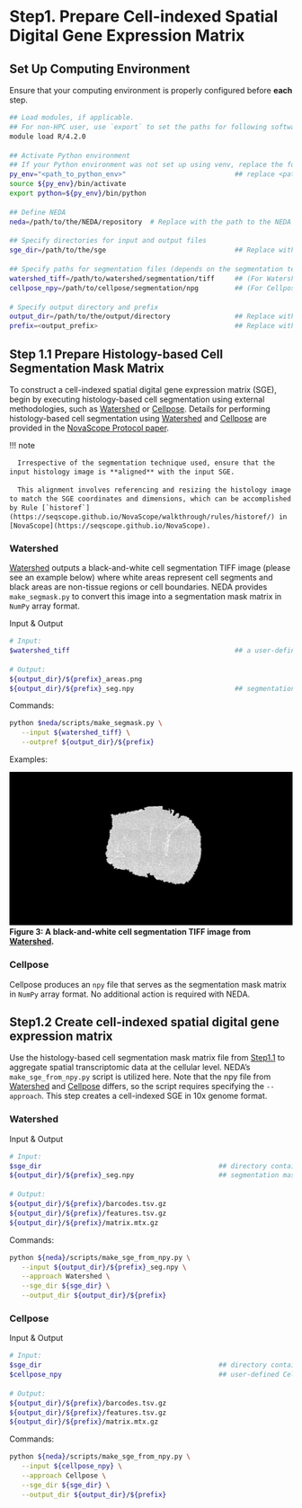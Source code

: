 # Step1. Prepare Cell-indexed Spatial Digital Gene Expression Matrix

## Set Up Computing Environment

Ensure that your computing environment is properly configured before **each** step.

```bash
## Load modules, if applicable.
## For non-HPC user, use `export` to set the paths for following softwares, e.g., `export R=<path_to_R>`.
module load R/4.2.0                                

## Activate Python environment
## If your Python environment was not set up using venv, replace the following lines with the appropriate commands to activate the environment.
py_env="<path_to_python_env>"                           ## replace <path_to_python_env> with the path to the python environment
source ${py_env}/bin/activate
export python=${py_env}/bin/python

## Define NEDA
neda=/path/to/the/NEDA/repository  # Replace with the path to the NEDA repository

## Specify directories for input and output files
sge_dir=/path/to/the/sge                                ## Replace with the path to the directory containing input SGE

## Specify paths for segmentation files (depends on the segmentation technique used)
watershed_tiff=/path/to/watershed/segmentation/tiff     ## (For Watershed) Replace with the path to the black-and-white cell segmentation TIFF image
cellpose_npy=/path/to/cellpose/segmentation/npg         ## (For Cellpose) Replace with the path to the Cellpose output npy file

# Specify output directory and prefix
output_dir=/path/to/the/output/directory                ## Replace with your output directory
prefix=<output_prefix>                                  ## Replace with your output prefix, e.g., watershed

```

## Step 1.1 Prepare Histology-based Cell Segmentation Mask Matrix

To construct a cell-indexed spatial digital gene expression matrix (SGE), begin by executing histology-based cell segmentation using external methodologies, such as [Watershed](https://imagej.net/imaging/watershed) or [Cellpose](https://github.com/MouseLand/cellpose). Details for performing histology-based cell segmentation using [Watershed](https://imagej.net/imaging/watershed) and [Cellpose](https://github.com/MouseLand/cellpose) are provided in the [NovaScope Protocol paper](../../index.md#references). 

!!! note

      Irrespective of the segmentation technique used, ensure that the input histology image is **aligned** with the input SGE. 
      
      This alignment involves referencing and resizing the histology image to match the SGE coordinates and dimensions, which can be accomplished by Rule [`historef`](https://seqscope.github.io/NovaScope/walkthrough/rules/historef/) in [NovaScope](https://seqscope.github.io/NovaScope).

### Watershed
[Watershed](https://imagej.net/imaging/watershed) outputs a black-and-white cell segmentation TIFF image (please see an example below) where white areas represent cell segments and black areas are non-tissue regions or cell boundaries. NEDA provides `make_segmask.py` to convert this image into a segmentation mask matrix in `NumPy` array format.

Input & Output
```bash
# Input: 
$watershed_tiff                                         ## a user-defined black-and-white cell segmentation TIFF image

# Output: 
${output_dir}/${prefix}_areas.png
${output_dir}/${prefix}_seg.npy                         ## segmentation mask matrix in the NumPy array format
```

Commands:
```bash
python $neda/scripts/make_segmask.py \
   --input ${watershed_tiff} \
   --outpref ${output_dir}/${prefix}
```

Examples:

   ![bnw_boundary_example](./10XN3-B08C-BW2-cropped-Segmented-Processed.png)
   **Figure 3: A black-and-white cell segmentation TIFF image from [Watershed](https://imagej.net/imaging/watershed).** 

### Cellpose
Cellpose produces an `npy` file that serves as the segmentation mask matrix in `NumPy` array format. No additional action is required with NEDA.

## Step1.2 Create cell-indexed spatial digital gene expression matrix

Use the histology-based cell segmentation mask matrix file from [Step1.1](#step-11-prepare-histology-based-cell-segmentation-mask-matrix) to aggregate spatial transcriptomic data at the cellular level. NEDA’s `make_sge_from_npy.py` script is utilized here. Note that the npy file from [Watershed](https://imagej.net/imaging/watershed) and [Cellpose](https://github.com/MouseLand/cellpose) differs, so the script requires specifying the `--approach`. This step creates a cell-indexed SGE in 10x genome format.

### Watershed

Input & Output
```bash
# Input: 
$sge_dir                                            ## directory containing barcodes.tsv.gz, features.tsv.gz, matrix.mtx.gz
${output_dir}/${prefix}_seg.npy                     ## segmentation mask matrix in NumPy array format

# Output: 
${output_dir}/${prefix}/barcodes.tsv.gz            
${output_dir}/${prefix}/features.tsv.gz 
${output_dir}/${prefix}/matrix.mtx.gz
```

Commands:
```bash
python ${neda}/scripts/make_sge_from_npy.py \
   --input ${output_dir}/${prefix}_seg.npy \
   --approach Watershed \
   --sge_dir ${sge_dir} \
   --output_dir ${output_dir}/${prefix}
```

### Cellpose

Input & Output
```bash
# Input: 
$sge_dir                                            ## directory containing barcodes.tsv.gz, features.tsv.gz, matrix.mtx.gz
$cellpose_npy                                       ## user-defined Cellpose output segmentation mask matrix in NumPy array format

# Output: 
${output_dir}/${prefix}/barcodes.tsv.gz            
${output_dir}/${prefix}/features.tsv.gz 
${output_dir}/${prefix}/matrix.mtx.gz
```

Commands:
```bash
python ${neda}/scripts/make_sge_from_npy.py \
   --input ${cellpose_npy} \
   --approach Cellpose \
   --sge_dir ${sge_dir} \
   --output_dir ${output_dir}/${prefix}
```